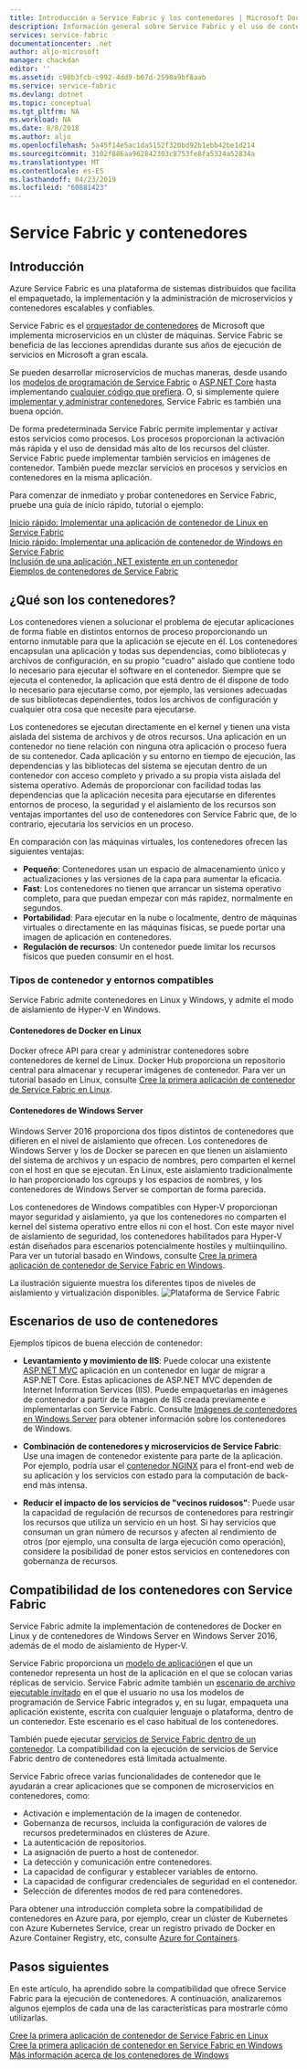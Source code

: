 ```yaml
---
title: Introducción a Service Fabric y los contenedores | Microsoft Docs
description: Información general sobre Service Fabric y el uso de contenedores para implementar aplicaciones de microservicios. Este artículo le proporciona información general de cómo se pueden utilizar los contenedores y las funcionalidades disponibles en Service Fabric.
services: service-fabric
documentationcenter: .net
author: aljo-microsoft
manager: chackdan
editor: ''
ms.assetid: c98b3fcb-c992-4dd9-b67d-2598a9bf8aab
ms.service: service-fabric
ms.devlang: dotnet
ms.topic: conceptual
ms.tgt_pltfrm: NA
ms.workload: NA
ms.date: 8/8/2018
ms.author: aljo
ms.openlocfilehash: 5a45f14e5ac1da5152f320bd92b1ebb42be1d214
ms.sourcegitcommit: 3102f886aa962842303c8753fe8fa5324a52834a
ms.translationtype: MT
ms.contentlocale: es-ES
ms.lasthandoff: 04/23/2019
ms.locfileid: "60881423"
---
```

# <a name="service-fabric-and-containers"></a>Service Fabric y contenedores

## <a name="introduction"></a>Introducción

Azure Service Fabric es una plataforma de sistemas distribuidos que facilita el empaquetado, la implementación y la administración de microservicios y contenedores escalables y confiables.

Service Fabric es el [orquestador de contenedores](service-fabric-cluster-resource-manager-introduction.md) de Microsoft que implementa microservicios en un clúster de máquinas. Service Fabric se beneficia de las lecciones aprendidas durante sus años de ejecución de servicios en Microsoft a gran escala.

Se pueden desarrollar microservicios de muchas maneras, desde usando los [modelos de programación de Service Fabric](service-fabric-choose-framework.md) o [ASP.NET Core](service-fabric-reliable-services-communication-aspnetcore.md) hasta implementando [cualquier código que prefiera](service-fabric-guest-executables-introduction.md). O, si simplemente quiere [implementar y administrar contenedores](service-fabric-containers-overview.md), Service Fabric es también una buena opción.

De forma predeterminada Service Fabric permite implementar y activar estos servicios como procesos. Los procesos proporcionan la activación más rápida y el uso de densidad más alto de los recursos del clúster. Service Fabric puede implementar también servicios en imágenes de contenedor. También puede mezclar servicios en procesos y servicios en contenedores en la misma aplicación.

Para comenzar de inmediato y probar contenedores en Service Fabric, pruebe una guía de inicio rápido, tutorial o ejemplo:  

[Inicio rápido: Implementar una aplicación de contenedor de Linux en Service Fabric](service-fabric-quickstart-containers-linux.md)  
[Inicio rápido: Implementar una aplicación de contenedor de Windows en Service Fabric](service-fabric-quickstart-containers.md)  
[Inclusión de una aplicación .NET existente en un contenedor](service-fabric-host-app-in-a-container.md)  
[Ejemplos de contenedores de Service Fabric](https://azure.microsoft.com/resources/samples/service-fabric-containers/)  

## <a name="what-are-containers"></a>¿Qué son los contenedores?

Los contenedores vienen a solucionar el problema de ejecutar aplicaciones de forma fiable en distintos entornos de proceso proporcionando un entorno inmutable para que la aplicación se ejecute en él. Los contenedores encapsulan una aplicación y todas sus dependencias, como bibliotecas y archivos de configuración, en su propio "cuadro" aislado que contiene todo lo necesario para ejecutar el software en el contenedor. Siempre que se ejecuta el contenedor, la aplicación que está dentro de él dispone de todo lo necesario para ejecutarse como, por ejemplo, las versiones adecuadas de sus bibliotecas dependientes, todos los archivos de configuración y cualquier otra cosa que necesite para ejecutarse.

Los contenedores se ejecutan directamente en el kernel y tienen una vista aislada del sistema de archivos y de otros recursos. Una aplicación en un contenedor no tiene relación con ninguna otra aplicación o proceso fuera de su contenedor. Cada aplicación y su entorno en tiempo de ejecución, las dependencias y las bibliotecas del sistema se ejecutan dentro de un contenedor con acceso completo y privado a su propia vista aislada del sistema operativo. Además de proporcionar con facilidad todas las dependencias que la aplicación necesita para ejecutarse en diferentes entornos de proceso, la seguridad y el aislamiento de los recursos son ventajas importantes del uso de contenedores con Service Fabric que, de lo contrario, ejecutaría los servicios en un proceso.

En comparación con las máquinas virtuales, los contenedores ofrecen las siguientes ventajas:

* **Pequeño**: Contenedores usan un espacio de almacenamiento único y actualizaciones y las versiones de la capa para aumentar la eficacia.
* **Fast**: Los contenedores no tienen que arrancar un sistema operativo completo, para que puedan empezar con más rapidez, normalmente en segundos.
* **Portabilidad**: Para ejecutar en la nube o localmente, dentro de máquinas virtuales o directamente en las máquinas físicas, se puede portar una imagen de aplicación en contenedores.
* **Regulación de recursos**: Un contenedor puede limitar los recursos físicos que pueden consumir en el host.

### <a name="container-types-and-supported-environments"></a>Tipos de contenedor y entornos compatibles

Service Fabric admite contenedores en Linux y Windows, y admite el modo de aislamiento de Hyper-V en Windows.

#### <a name="docker-containers-on-linux"></a>Contenedores de Docker en Linux

Docker ofrece API para crear y administrar contenedores sobre contenedores de kernel de Linux. Docker Hub proporciona un repositorio central para almacenar y recuperar imágenes de contenedor.
Para ver un tutorial basado en Linux, consulte [Cree la primera aplicación de contenedor de Service Fabric en Linux](service-fabric-get-started-containers-linux.md).

#### <a name="windows-server-containers"></a>Contenedores de Windows Server

Windows Server 2016 proporciona dos tipos distintos de contenedores que difieren en el nivel de aislamiento que ofrecen. Los contenedores de Windows Server y los de Docker se parecen en que tienen un aislamiento del sistema de archivos y un espacio de nombres, pero comparten el kernel con el host en que se ejecutan. En Linux, este aislamiento tradicionalmente lo han proporcionado los cgroups y los espacios de nombres, y los contenedores de Windows Server se comportan de forma parecida.

Los contenedores de Windows compatibles con Hyper-V proporcionan mayor seguridad y aislamiento, ya que los contenedores no comparten el kernel del sistema operativo entre ellos ni con el host. Con este mayor nivel de aislamiento de seguridad, los contenedores habilitados para Hyper-V están diseñados para escenarios potencialmente hostiles y multiinquilino.
Para ver un tutorial basado en Windows, consulte [Cree la primera aplicación de contenedor de Service Fabric en Windows](service-fabric-get-started-containers.md).

La ilustración siguiente muestra los diferentes tipos de niveles de aislamiento y virtualización disponibles.
![Plataforma de Service Fabric][Image1]

## <a name="scenarios-for-using-containers"></a>Escenarios de uso de contenedores

Ejemplos típicos de buena elección de contenedor:

* **Levantamiento y movimiento de IIS**: Puede colocar una existente [ASP.NET MVC](https://www.asp.net/mvc) aplicación en un contenedor en lugar de migrar a ASP.NET Core. Estas aplicaciones de ASP.NET MVC dependen de Internet Information Services (IIS). Puede empaquetarlas en imágenes de contenedor a partir de la imagen de IIS creada previamente e implementarlas con Service Fabric. Consulte [Imágenes de contenedores en Windows Server](https://docs.microsoft.com/virtualization/windowscontainers/quick-start/quick-start-windows-server) para obtener información sobre los contenedores de Windows.

* **Combinación de contenedores y microservicios de Service Fabric**: Use una imagen de contenedor existente para parte de la aplicación. Por ejemplo, podría usar el [contenedor NGINX](https://hub.docker.com/_/nginx/) para el front-end web de su aplicación y los servicios con estado para la computación de back-end más intensa.

* **Reducir el impacto de los servicios de "vecinos ruidosos"**: Puede usar la capacidad de regulación de recursos de contenedores para restringir los recursos que utiliza un servicio en un host. Si hay servicios que consuman un gran número de recursos y afecten al rendimiento de otros (por ejemplo, una consulta de larga ejecución como operación), considere la posibilidad de poner estos servicios en contenedores con gobernanza de recursos.

## <a name="service-fabric-support-for-containers"></a>Compatibilidad de los contenedores con Service Fabric

Service Fabric admite la implementación de contenedores de Docker en Linux y de contenedores de Windows Server en Windows Server 2016, además de el modo de aislamiento de Hyper-V. 

Service Fabric proporciona un [modelo de aplicación](service-fabric-application-model.md)en el que un contenedor representa un host de la aplicación en el que se colocan varias réplicas de servicio. Service Fabric admite también un [escenario de archivo ejecutable invitado](service-fabric-guest-executables-introduction.md) en el que el usuario no usa los modelos de programación de Service Fabric integrados y, en su lugar, empaqueta una aplicación existente, escrita con cualquier lenguaje o plataforma, dentro de un contenedor. Este escenario es el caso habitual de los contenedores.

También puede ejecutar [servicios de Service Fabric dentro de un contenedor](service-fabric-services-inside-containers.md). La compatibilidad con la ejecución de servicios de Service Fabric dentro de contenedores está limitada actualmente.

Service Fabric ofrece varias funcionalidades de contenedor que le ayudarán a crear aplicaciones que se componen de microservicios en contenedores, como:

* Activación e implementación de la imagen de contenedor.
* Gobernanza de recursos, incluida la configuración de valores de recursos predeterminados en clústeres de Azure.
* La autenticación de repositorios.
* La asignación de puerto a host de contenedor.
* La detección y comunicación entre contenedores.
* La capacidad de configurar y establecer variables de entorno.
* La capacidad de configurar credenciales de seguridad en el contenedor.
* Selección de diferentes modos de red para contenedores.

Para obtener una introducción completa sobre la compatibilidad de contenedores en Azure para, por ejemplo, crear un clúster de Kubernetes con Azure Kubernetes Service, crear un registro privado de Docker en Azure Container Registry, etc, consulte [Azure for Containers](https://docs.microsoft.com/azure/containers/).

## <a name="next-steps"></a>Pasos siguientes

En este artículo, ha aprendido sobre la compatibilidad que ofrece Service Fabric para la ejecución de contenedores. A continuación, analizaremos algunos ejemplos de cada una de las características para mostrarle cómo utilizarlas.

[Cree la primera aplicación de contenedor de Service Fabric en Linux](service-fabric-get-started-containers-linux.md)  
[Cree la primera aplicación de contenedor en Service Fabric en Windows](service-fabric-get-started-containers.md)  
[Más información acerca de los contenedores de Windows](https://docs.microsoft.com/virtualization/windowscontainers/about/)

[Image1]: media/service-fabric-containers/Service-Fabric-Types-of-Isolation.png